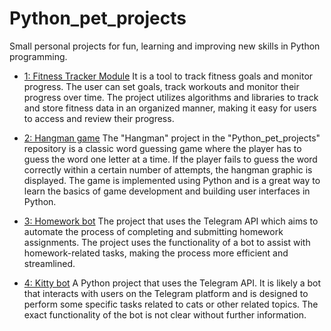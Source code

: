 # Python_pet_projects
Small personal projects for fun, learning and improving new skills in Python programming.

* [1: Fitness Tracker Module](https://github.com/AMRedichkina/Python_pet_projects/tree/main/Fitness_tracker_module)
It is a tool to track fitness goals and monitor progress. The user can set goals, track workouts and monitor their progress over time. The project utilizes algorithms and libraries to track and store fitness data in an organized manner, making it easy for users to access and review their progress.  
  
* [2: Hangman game](https://github.com/AMRedichkina/Python_pet_projects/tree/main/Hangman)
The "Hangman" project in the "Python_pet_projects" repository is a classic word guessing game where the player has to guess the word one letter at a time. If the player fails to guess the word correctly within a certain number of attempts, the hangman graphic is displayed. The game is implemented using Python and is a great way to learn the basics of game development and building user interfaces in Python.  
   
* [3: Homework bot](https://github.com/AMRedichkina/Python_pet_projects/tree/main/Homework_bot)
The project that uses the Telegram API which aims to automate the process of completing and submitting homework assignments. The project uses the functionality of a bot to assist with homework-related tasks, making the process more efficient and streamlined.  
  
* [4: Kitty bot](https://github.com/AMRedichkina/Python_pet_projects/tree/main/Kitty_bot)
A Python project that uses the Telegram API. It is likely a bot that interacts with users on the Telegram platform and is designed to perform some specific tasks related to cats or other related topics. The exact functionality of the bot is not clear without further information.
